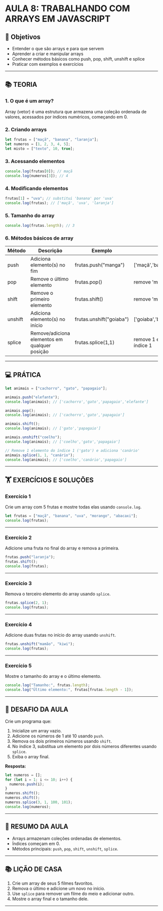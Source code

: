 # AULA 8: TRABALHANDO COM ARRAYS EM JAVASCRIPT

## 🎯 Objetivos

- Entender o que são arrays e para que servem
- Aprender a criar e manipular arrays
- Conhecer métodos básicos como push, pop, shift, unshift e splice
- Praticar com exemplos e exercícios

---

## 📚 TEORIA

### 1. O que é um array?

Array (vetor) é uma estrutura que armazena uma coleção ordenada de valores, acessados por índices numéricos, começando em 0.

### 2. Criando arrays

```javascript
let frutas = ["maçã", "banana", "laranja"];
let numeros = [1, 2, 3, 4, 5];
let misto = ["texto", 10, true];
```

### 3. Acessando elementos

```javascript
console.log(frutas[0]); // maçã
console.log(numeros[3]); // 4
```

### 4. Modificando elementos

```javascript
frutas[1] = "uva"; // substitui 'banana' por 'uva'
console.log(frutas); // ['maçã', 'uva', 'laranja']
```

### 5. Tamanho do array

```javascript
console.log(frutas.length); // 3
```

### 6. Métodos básicos de array

| Método  | Descrição                                     | Exemplo                  | Resultado                              |
| ------- | --------------------------------------------- | ------------------------ | -------------------------------------- |
| push    | Adiciona elemento(s) no fim                   | frutas.push("manga")     | ['maçã','banana','laranja','manga']    |
| pop     | Remove o último elemento                      | frutas.pop()             | remove 'manga'                         |
| shift   | Remove o primeiro elemento                    | frutas.shift()           | remove 'maçã'                          |
| unshift | Adiciona elemento(s) no início                | frutas.unshift("goiaba") | ['goiaba','banana','laranja']          |
| splice  | Remove/adiciona elementos em qualquer posição | frutas.splice(1,1)       | remove 1 elemento a partir do índice 1 |

---

## 💻 PRÁTICA

```javascript
let animais = ["cachorro", "gato", "papagaio"];

animais.push("elefante");
console.log(animais); // ['cachorro','gato','papagaio','elefante']

animais.pop();
console.log(animais); // ['cachorro','gato','papagaio']

animais.shift();
console.log(animais); // ['gato','papagaio']

animais.unshift("coelho");
console.log(animais); // ['coelho','gato','papagaio']

// Remove 1 elemento do índice 1 ('gato') e adiciona 'canário'
animais.splice(1, 1, "canário");
console.log(animais); // ['coelho','canário','papagaio']
```

---

## 🏋️ EXERCÍCIOS E SOLUÇÕES

### Exercício 1

Crie um array com 5 frutas e mostre todas elas usando `console.log`.

```javascript
let frutas = ["maçã", "banana", "uva", "morango", "abacaxi"];
console.log(frutas);
```

---

### Exercício 2

Adicione uma fruta no final do array e remova a primeira.

```javascript
frutas.push("laranja");
frutas.shift();
console.log(frutas);
```

---

### Exercício 3

Remova o terceiro elemento do array usando `splice`.

```javascript
frutas.splice(2, 1);
console.log(frutas);
```

---

### Exercício 4

Adicione duas frutas no início do array usando `unshift`.

```javascript
frutas.unshift("mamão", "kiwi");
console.log(frutas);
```

---

### Exercício 5

Mostre o tamanho do array e o último elemento.

```javascript
console.log("Tamanho:", frutas.length);
console.log("Último elemento:", frutas[frutas.length - 1]);
```

---

## 🚀 DESAFIO DA AULA

Crie um programa que:

1. Inicialize um array vazio.
2. Adicione os números de 1 até 10 usando `push`.
3. Remova os dois primeiros números usando `shift`.
4. No índice 3, substitua um elemento por dois números diferentes usando `splice`.
5. Exiba o array final.

**Resposta:**

```javascript
let numeros = [];
for (let i = 1; i <= 10; i++) {
  numeros.push(i);
}
numeros.shift();
numeros.shift();
numeros.splice(3, 1, 100, 101);
console.log(numeros);
```

---

## 📝 RESUMO DA AULA

- Arrays armazenam coleções ordenadas de elementos.
- Índices começam em 0.
- Métodos principais: `push`, `pop`, `shift`, `unshift`, `splice`.

---

## 📚 LIÇÃO DE CASA

1. Crie um array de seus 5 filmes favoritos.
2. Remova o último e adicione um novo no início.
3. Use `splice` para remover um filme do meio e adicionar outro.
4. Mostre o array final e o tamanho dele.

---

